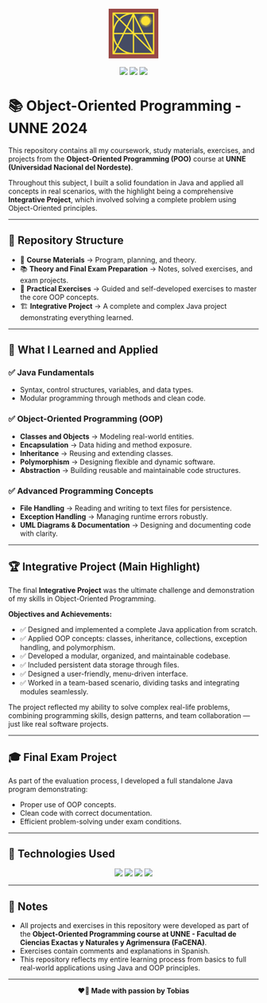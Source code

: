<p align="center">
  <img src="./assets/facena.png" alt="FACENA Logo" width="100"/>
</p>

<p align="center">
  <img src="https://img.shields.io/badge/Java-ED8B00?style=for-the-badge&logo=java&logoColor=white"/>
  <img src="https://img.shields.io/badge/UNNE-Informatics-blue?style=for-the-badge"/>
  <img src="https://img.shields.io/badge/Status-Completed-brightgreen?style=for-the-badge"/>
</p>

# 📚 Object-Oriented Programming - UNNE 2024

This repository contains all my coursework, study materials, exercises, and projects from the **Object-Oriented Programming (POO)** course at **UNNE (Universidad Nacional del Nordeste)**.

Throughout this subject, I built a solid foundation in Java and applied all concepts in real scenarios, with the highlight being a comprehensive **Integrative Project**, which involved solving a complete problem using Object-Oriented principles.

---

## 📂 Repository Structure

- 📖 **Course Materials** → Program, planning, and theory.
- 📚 **Theory and Final Exam Preparation** → Notes, solved exercises, and exam projects.
- 🧰 **Practical Exercises** → Guided and self-developed exercises to master the core OOP concepts.
- 🏗️ **Integrative Project** → A complete and complex Java project demonstrating everything learned.

---

## 🚀 What I Learned and Applied

### ✅ Java Fundamentals
- Syntax, control structures, variables, and data types.
- Modular programming through methods and clean code.

### ✅ Object-Oriented Programming (OOP)
- **Classes and Objects** → Modeling real-world entities.
- **Encapsulation** → Data hiding and method exposure.
- **Inheritance** → Reusing and extending classes.
- **Polymorphism** → Designing flexible and dynamic software.
- **Abstraction** → Building reusable and maintainable code structures.

### ✅ Advanced Programming Concepts
- **File Handling** → Reading and writing to text files for persistence.
- **Exception Handling** → Managing runtime errors robustly.
- **UML Diagrams & Documentation** → Designing and documenting code with clarity.

---

## 🏆 Integrative Project (Main Highlight)

The final **Integrative Project** was the ultimate challenge and demonstration of my skills in Object-Oriented Programming. 

**Objectives and Achievements:**
- ✅ Designed and implemented a complete Java application from scratch.
- ✅ Applied OOP concepts: classes, inheritance, collections, exception handling, and polymorphism.
- ✅ Developed a modular, organized, and maintainable codebase.
- ✅ Included persistent data storage through files.
- ✅ Designed a user-friendly, menu-driven interface.
- ✅ Worked in a team-based scenario, dividing tasks and integrating modules seamlessly.

The project reflected my ability to solve complex real-life problems, combining programming skills, design patterns, and team collaboration — just like real software projects.

---

## 🎓 Final Exam Project

As part of the evaluation process, I developed a full standalone Java program demonstrating:
- Proper use of OOP concepts.
- Clean code with correct documentation.
- Efficient problem-solving under exam conditions.

---

## 🧰 Technologies Used

<p align="center">
  <img src="https://img.shields.io/badge/Java-ED8B00?style=for-the-badge&logo=java&logoColor=white"/>
  <img src="https://img.shields.io/badge/Dev%20Tools-IDEA%2C%20NetBeans%2C%20VSCode-blue?style=for-the-badge"/>
  <img src="https://img.shields.io/badge/Git-181717?style=for-the-badge&logo=git&logoColor=white"/>
  <img src="https://img.shields.io/badge/Markdown-000000?style=for-the-badge&logo=markdown&logoColor=white"/>
</p>

---

## 📌 Notes

- All projects and exercises in this repository were developed as part of the **Object-Oriented Programming course at UNNE - Facultad de Ciencias Exactas y Naturales y Agrimensura (FaCENA)**.
- Exercises contain comments and explanations in Spanish.
- This repository reflects my entire learning process from basics to full real-world applications using Java and OOP principles.

---

<p align="center"><b>❤️🐔 Made with passion by Tobias </b></p>

